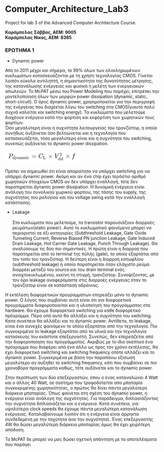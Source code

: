 # Computer_Architecture_Lab3
Project for lab 3 of the Advanced Computer Architecture Course.

**Καράμπελας Σάββας, ΑΕΜ: 9005**  
**Καράμπελας Νίκος, ΑΕΜ: 8385**

### ΕΡΩΤΗΜΑ 1

* Dynamic power  

 Από το 2011 μέχρι και σήμερα, το 99% όλων των ολοκληρωμένων κυκλωμάτων κατασκευάζονται
 με τη χρήση τεχνολογίας CMOS. Γίνεται λοιπόν εύκολα αντιληπτή, η σημαντικότητα της δυνατότητας
 μέτρησης, της κατανάλωσης ενέργειας και φυσικά η μελέτη των ενεργειακών απωλειών. Το McPAT μέσω του
 Power Modeling που παρέχει, επιτρέπει την μοντελοποίηση όλων των μορφών power dissipation (dynamic,
 static, short-circuit). Ο όρος dynamic power, χρησιμοποιείται για την περιγραφή της ενέργειας
 που διαχέεται λόγω του switching στα CMOS(γιαυτό πολύ συχνά καλείται και switching energy). Τα κυκλώματα που μελετούμε διαχέουν ενέργεια κατά την φόρτιση και εκφόρτιση των χωρητικών τους φορτίων.  
 Όσο μεγαλύτερη είναι η συχνότητα λειτουργείας του τρανζίστορ,
 η οποία συνήθως αυξάνεται όσο βελτιώνεται και η τεχνολογία που κατασκευάζεται,
 τόσο μεγαλύτερη είναι και η συχνότητα του switching, συνεπώς αυξάνεται το dynamic power dissipation.  

 ![dynamic power formula](./images/formula.png)

 Πρέπει να σημειωθεί ότι είναι απαραίτητο να υπάρχει switching για να υπάρχει dynamic power.
 Ακόμη και αν ένα chip έχει τεράστιο αριθμό χωρητικών στοιχείων CMOS αν δεν υπάρχει εναλλαγή,
 τότε δεν παρατηρείται dynamic power dissipation. Η δυναμική ενέργεια είναι ανάλογη του συνολικού
 χωρικού φορτίου, της τάσης του supply, της συχνότητας του ρολογιού και του voltage swing κατά την εναλλαγή
 κατάστασης.


* Leakage    <br><br>
Στα κυκλώματα που μελετούμε, τα transistor παρουσιάζουν διαρροές ρευμάτων(static power).
Αυτό το κυκλωματικό φαινόμενο μπορεί να περιοριστεί σε έξι κατηγορίες (Subthreshold Leakage,
  Gate Oxide Tunneling Current, Reverse Biased PN junction Leakage,
Gate Induced Drain Leakage, Hot Carrier Gate Leakage, Punch Through Leakage).
Θα αναλύσουμε τις δύο πιο σημαντικές.
Η πρώτη είναι η διαρροή που παρατηρείται από το terminal της πύλής (gate), το οποίο εξαρτάται
από τον τύπο του τρανζίστορ. Η δεύτερη είναι η διαρροή κατωφλίου (subthreshold leakage)
η οποία παρατηρείται όταν ελάχιστο ρεύμα διαρρέει μεταξύ του source και του drain
terminal ενός ανοιχτοκυκλωμένου, εκείνη τη στιγμή, τρανζίστορ. Συνοψίζοντας, με τον
όρο leakage αναφερόμαστε στις διαρροές ενέργειας όταν το τρανζίστορ είναι σε κατάσταση
αδράνιας.


Η εκτέλεση διαφορετικών προγραμμάτων επηρεάζει μόνο το dynamic power. Ο λόγος που συμβαίνει
αυτό είναι ότι για διαφορετικά προγράμματα διαφοροποιείται και η υλοποίηση του προγράμματος στο
hardware. Θα έχουμε διαφορετικό switching για κάθε διαφορετικό πρόγραμμα. Πέρα από αυτό θα
αλλάξει και η συχνότητα του switching. Κατα συνέπεια θα αλλάξει και το dynamic power. Αντίθετα,
το leakage, είναι ένα συνεχές φαινόμενο το οποίο εξαρτάται από την τεχνολογία. Πιο συγκεκριμένα
το leakage εξαρτάται από τα υλικά και την τεχνολογία κατασκευής του εκάστοτε επεξεργαστή.
Συνεπώς, δεν επηρεάζεται από την διαφοροποίηση του προγράμματος. Ακριβώς με το ίδιο σκεπτικό ένα
πρόγραμμα που διαφέρει από ένα άλλο ως προς τον χρόνο εκτέλεσης, θα έχει διαφορετικό switching
και switching frequency οπότε αλλάζει και το dynamic power. Συγκεκριμένα με βάση την παραπάνω εξίσωση
μεγαλύτερο αν αυξηθεί το switching frequency, κάτι που συμβαίνει σε πιο χρονοβόρα προγράμματα
καθώς, τότε αυξάνεται και το dynamic power.



Στην περίπτωση των δύο επεξεργαστών, όπου ο ένας καταναλώνει 4 Watt και ο άλλος
40 Watt, σε σύστημα που τροφοδοτείται απο μπαταρία συγκεκριμένης χωρητικότητας,
ο πρώτος θα δίνει πάντα μεγαλύτερη διάρκεια μπαταρίας. Όπως φαίνεται στη σχέση του
dynamic power, η ενέργεια είναι ανάλογη της συχνότητας. Για παράδειγμα, διπλασιάζοντας
την συχνότητα διπλασιάζεται και η ενέργεια. Κατά συνέπεια, για υψηλότερα clock speeds
θα έχουμε πάντα μεγαλύτερη κατανάλωση ενέργειας. Καταλαβαίνουμε λοιπόν ότι η ενέργεια
είναι άρρηκτα συνδεδεμένη με την ταχύτητα (και την συχνότητα). Ένας επεξεργαστής 4W
θα δώσει μεγαλύτερη διάρκεια μπαταρίας όμως θα έχει χειρότερη απόδοση.


Το McPAT δε μπορεί να μας δώσει σχετική απάντηση με τα αποτελέσματα που παράγει
